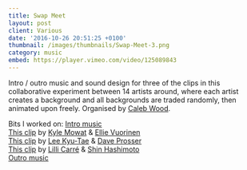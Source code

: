 ```yaml
---
title: Swap Meet
layout: post
client: Various
date: '2016-10-26 20:51:25 +0100'
thumbnail: /images/thumbnails/Swap-Meet-3.png
category: music
embed: https://player.vimeo.com/video/125089843
---
```


Intro / outro music and sound design for three of the clips in this collaborative experiment between 14 artists around, where each artist creates a background and all backgrounds are traded randomly,&nbsp;then animated upon freely. Organised by [Caleb Wood](https://vimeo.com/calebwood).

Bits I worked on:
[Intro music](https://vimeo.com/125089843)  
[This clip](https://vimeo.com/125089843#t=177s) by [Kyle Mowat](http://kvmowat.tumblr.com/) &amp; [Ellie Vuorinen](http://ellivuorinen.com/)  
[This clip](https://vimeo.com/calebwood/swapmeet#t=282s) by [Lee Kyu-Tae](https://vimeo.com/kokooma) &amp; [Dave Prosser](http://www.daveprosser.co.uk/)  
[This clip](https://vimeo.com/calebwood/swapmeet#t=96s) by [Lilli Carré](http://lillicarre.com/) &amp; [Shin Hashimoto](https://vimeo.com/user10659205)  
[Outro music](https://vimeo.com/calebwood/swapmeet#t=374s)
